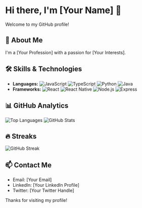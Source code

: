 # Hi there, I'm [Your Name] 👋

Welcome to my GitHub profile!

## 🚀 About Me
I'm a [Your Profession] with a passion for [Your Interests].

## 🛠️ Skills & Technologies
- **Languages:**
  ![JavaScript](https://img.shields.io/badge/JavaScript-323330?style=for-the-badge&logo=javascript&logoColor=F7DF1E)
  ![TypeScript](https://img.shields.io/badge/TypeScript-007ACC?style=for-the-badge&logo=typescript&logoColor=white)
  ![Python](https://img.shields.io/badge/Python-3776AB?style=for-the-badge&logo=python&logoColor=white)
  ![Java](https://img.shields.io/badge/Java-ED8B00?style=for-the-badge&logo=java&logoColor=white)
- **Frameworks:**
  ![React](https://img.shields.io/badge/React-20232A?style=for-the-badge&logo=react&logoColor=61DAFB)
  ![React Native](https://img.shields.io/badge/React_Native-20232A?style=for-the-badge&logo=react&logoColor=61DAFB)
  ![Node.js](https://img.shields.io/badge/Node.js-339933?style=for-the-badge&logo=nodedotjs&logoColor=white)
  ![Express](https://img.shields.io/badge/Express-000000?style=for-the-badge&logo=express&logoColor=white)

## 📊 GitHub Analytics
![Top Languages](https://github-readme-stats.vercel.app/api/top-langs/?username=machiavellai&layout=compact&theme=radical)
![GitHub Stats](https://github-readme-stats.vercel.app/api?username=machiavellai&show_icons=true&theme=radical)

## 🔥 Streaks
![GitHub Streak](https://github-readme-streak-stats.herokuapp.com/?user=machiavellai&theme=radical)



## 📫 Contact Me
- Email: [Your Email]
- LinkedIn: [Your LinkedIn Profile]
- Twitter: [Your Twitter Handle]

Thanks for visiting my profile!
